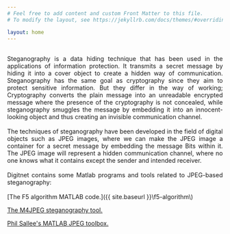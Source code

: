 ```yaml
---
# Feel free to add content and custom Front Matter to this file.
# To modify the layout, see https://jekyllrb.com/docs/themes/#overriding-theme-defaults

layout: home
---
```

<br />
<div style="text-align: justify"> Steganography is a data hiding technique that has been used in the applications of information protection. It transmits a secret message by hiding it into a cover object to create a hidden way of communication. Steganography has the same goal as cryptography since they aim to protect sensitive information. But they differ in the way of working; Cryptography converts the plain message into an unreadable encrypted message where the presence of the cryptography is not concealed, while steganography smuggles the message by embedding it into an innocent-looking object and thus creating an invisible communication channel. </div>
<br />
<div style="text-align: justify"> The techniques of steganography have been developed in the field of digital objects such as JPEG images, where we can make the JPEG image a container for a secret message by embedding the message Bits within it. The JPEG image will represent a hidden communication channel, where no one knows what it contains except the sender and intended receiver. </div>
<br />
<div style="text-align: justify"> Digitnet contains some Matlab programs and tools related to JPEG-based steganography: </div>
<br />
[The F5 algorithm MATLAB code.]({{ site.baseurl }}\f5-algorithm\)

[The M4JPEG steganography tool.](/m4jpeg-project/)

[Phil Sallee's MATLAB JPEG toolbox.](/jpeg-toolbox/)
